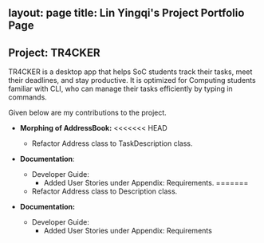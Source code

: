 layout: page
title: Lin Yingqi's Project Portfolio Page
---

## Project: TR4CKER

TR4CKER is a desktop app that helps SoC students track their tasks, meet their deadlines, and stay productive. It is 
optimized for Computing students familiar with CLI, who can manage their tasks efficiently by typing in commands.

Given below are my contributions to the project.

* **Morphing of AddressBook:** 
<<<<<<< HEAD
  * Refactor Address class to TaskDescription class.

* **Documentation**:
  * Developer Guide:
    * Added User Stories under Appendix: Requirements.
=======
  * Refactor Address class to Description class.

* **Documentation:**
  * Developer Guide:
    * Added User Stories under Appendix: Requirements

